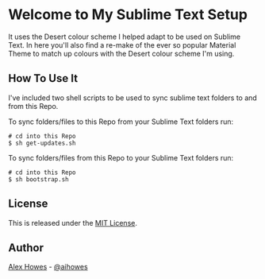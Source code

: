# Welcome to My Sublime Text Setup
It uses the Desert colour scheme I helped adapt to be used on Sublime Text. In here you'll also find a re-make of the ever so popular Material Theme to match up colours with the Desert colour scheme I'm using.

## How To Use It
I've included two shell scripts to be used to sync sublime text folders to and from this Repo.

To sync folders/files to this Repo from your Sublime Text folders run:
```
# cd into this Repo
$ sh get-updates.sh
```

To sync folders/files from this Repo to your Sublime Text folders run:
```
# cd into this Repo
$ sh bootstrap.sh
````

## License
This is released under the [MIT License](https://opensource.org/licenses/MIT).

## Author 
[Alex Howes](http://alexhowes.co.uk) - [@aihowes](http://twitter.com/aihowes)